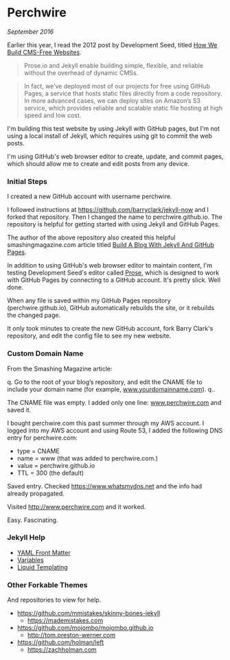# Perchwire

*September 2016*

Earlier this year, I read the 2012 post by Development Seed, titled [How We Build CMS-Free Websites](https://developmentseed.org/blog/2012/07/27/build-cms-free-websites).

> Prose.io and Jekyll enable building simple, flexible, and reliable without the overhead of dynamic CMSs.

> In fact, we’ve deployed most of our projects for free using GitHub Pages, a service that hosts static files directly from a code repository. In more advanced cases, we can deploy sites on Amazon’s S3 service, which provides reliable and scalable static file hosting at high speed and low cost.


I'm building this test website by using Jekyll with GitHub pages, but I'm not using a local install of Jekyll, which requires using git to commit the web posts.

I'm using GitHub's web browser editor to create, update, and commit pages, which should allow me to create and edit posts from any device.


### Initial Steps

I created a new GitHub account with username perchwire.

I followed instructions at <https://github.com/barryclark/jekyll-now> and I forked that repository. Then I changed the name to perchwire.github.io. The repository is helpful for getting started with using Jekyll and GitHub Pages.

The author of the above repository also created this helpful  smashingmagazine.com article titled [Build A Blog With Jekyll And GitHub Pages](https://www.smashingmagazine.com/2014/08/build-blog-jekyll-github-pages).

In addition to using GitHub's web browser editor to maintain content, I'm testing Development Seed's editor called [Prose](http://prose.io), which is designed to work with GitHub Pages by connecting to a GitHub account. It's pretty slick. Well done.

When any file is saved within my GitHub Pages repository (perchwire.github.io), GitHub automatically rebuilds the site, or it rebuilds the changed page.

It only took minutes to create the new GitHub account, fork Barry Clark's repository, and edit the config file to see my new website.



### Custom Domain Name

From the Smashing Magazine article:

q.
Go to the root of your blog’s repository, and edit the CNAME file to include your domain name (for example, www.yourdomainname.com).
q..

The CNAME file was empty. I added only one line: www.perchwire.com and saved it.

I bought perchwire.com this past summer through my AWS account. I logged into my AWS account and using Route 53, I added the following DNS entry for perchwire.com:

* type = CNAME
* name = www (that was added to perchwire.com.)
* value = perchwire.github.io
* TTL = 300 (the default)

Saved entry. Checked https://www.whatsmydns.net and the info had already propagated. 

Visited http://www.perchwire.com and it worked.

Easy. Fascinating.



### Jekyll Help

* [YAML Front Matter](http://jekyllrb.com/docs/frontmatter)
* [Variables](http://jekyllrb.com/docs/variables)
* [Liquid Templating](https://github.com/Shopify/liquid/wiki)



### Other Forkable Themes

And repositories to view for help.

* <https://github.com/mmistakes/skinny-bones-jekyll>
  * <https://mademistakes.com>
* <https://github.com/mojombo/mojombo.github.io>
  * <http://tom.preston-werner.com>
* <https://github.com/holman/left>
  * <https://zachholman.com>

